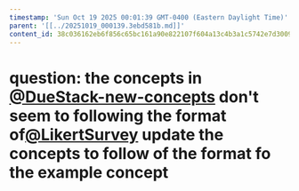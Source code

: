 ```yaml
---
timestamp: 'Sun Oct 19 2025 00:01:39 GMT-0400 (Eastern Daylight Time)'
parent: '[[../20251019_000139.3ebd581b.md]]'
content_id: 38c036162eb6f856c65bc161a90e822107f604a13c4b3a1c5742e7d30090e9f4
---
```


# question: the concepts in [@DueStack-new-concepts](../../concepts/DueStack/DueStack-new-concepts.md) don't seem to following the format of[@LikertSurvey](../../concepts/examples/LikertSurvey/LikertSurvey.md) update the concepts to follow of the format fo the example concept
